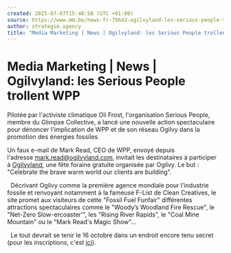```yaml
---
created: 2025-07-07T15:48:58 (UTC +01:00)
source: https://www.mm.be/news-fr-79642-ogilvyland-les-serious-people-trollent-wpp
author: strategie.agency
title: "Media Marketing | News | Ogilvyland: les Serious People trollent WPP"
---
```


# Media Marketing | News | Ogilvyland: les Serious People trollent WPP

Pilotée par l'activiste climatique Oli Frost, l'organisation Serious People, membre du Glimpse Collective, a lancé une nouvelle action spectaculaire pour dénoncer l'implication de WPP et de son réseau Ogilvy dans la promotion des énergies fossiles. 

Un faux e-mail de Mark Read, CEO de WPP, envoyé depuis l'adresse mark.read@ogilvyland.com, invitait les destinataires à participer à [Ogilvyland](https://www.ogilvyland.com/#about), une fête foraine gratuite organisée par Ogilvy. Le but : "Celebrate the brave warm world our clients are building". 

  Décrivant Ogilvy comme la première agence mondiale pour l'industrie fossile et renvoyant notamment à la fameuse F-List de Clean Creatives, le site promet aux visiteurs de cette "Fossil Fuel Funfair" différentes attractions spectaculaires comme le "Woody’s Woodland Fire Rescue", le "Net-Zero Slow-ercoaster'", les "Rising River Rapids", le "Coal Mine Mountain" ou le "Mark Read's Magic Show"… 

  Le tout devrait se tenir le 16 octobre dans un endroit encore tenu secret (pour les inscriptions, c'est [ici](https://www.eventbrite.com/e/ogilvyland-tickets-1036935190067?aff=oddtdtcreator)).

